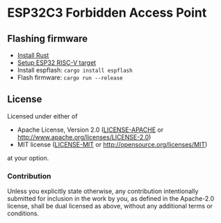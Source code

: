 # ESP32C3 Forbidden Access Point

## Flashing firmware

* [Install Rust](https://rustup.rs)
* [Setup ESP32 RISC-V target](https://esp-rs.github.io/book/installation/riscv.html)
* Install espflash: `cargo install espflash`
* Flash firmware: `cargo run --release`

## License

Licensed under either of

- Apache License, Version 2.0 ([LICENSE-APACHE](LICENSE-APACHE) or
  http://www.apache.org/licenses/LICENSE-2.0)
- MIT license ([LICENSE-MIT](LICENSE-MIT) or http://opensource.org/licenses/MIT)

at your option.

### Contribution

Unless you explicitly state otherwise, any contribution intentionally submitted
for inclusion in the work by you, as defined in the Apache-2.0 license, shall be
dual licensed as above, without any additional terms or conditions.
